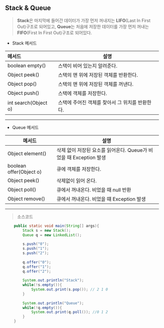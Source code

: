 ## Stack & Queue

>  **Stack**은 마지막에 들어간 데이터가 가장 먼저 꺼내지는 **LIFO**(Last In First Out)구조로 되어있고, **Queue**는 처음에 저장한 데이터를 가장 먼저 꺼내는 **FIFO**(First In First Out)구조로 되어있다.



- Stack 메서드

| 메서드               | 설명                                            |
| :------------------- | ----------------------------------------------- |
| boolean empty()      | 스택이 비어 있는지 알려준다.                    |
| Object peek()        | 스택의 맨 위에 저장된 객체를 반환한다.          |
| Object pop()         | 스택의 맨 위에 저장된 객체를 꺼낸다.            |
| Object push()        | 스택에 객체를 저장한다.                         |
| int search(Object o) | 스택에 주어진 객체를 찾아서 그 위치를 반환한다. |



---



- Queue 메서드



| 메서드                  | 설명                                                         |
| ----------------------- | ------------------------------------------------------------ |
| Object element()        | 삭제 없이 저장된 요소를 읽어온다. Queue가 비었을 때 Exception 발생 |
| boolean offer(Object o) | 큐에 객체를 저장한다.                                        |
| Object peek()           | 삭제없이 읽어 온다.                                          |
| Object poll()           | 큐에서 꺼내온다. 비었을 때 null 반환                         |
| Object remove()         | 큐에서 꺼내온다. 비었을 떄 Exception 발생                    |



---

> 소스코드

```java
	public static void main(String[] args){
        Stack s = new Stack();
        Queue q = new LinkedList();
        
        s.push("0");
        s.push("1");
        s.push("2");
        
        q.offer("0");
        q.offer("1");
        q.offer("2");
        
        System.out.println("Stack");
        while(!s.empty()){
            System.out.print(s.pop()); // 2 1 0
        }
        
        System.out.println("Queue");
        while(!q.empty()){
            System.out.print(q.poll());	//0 1 2
        }
    }
```

